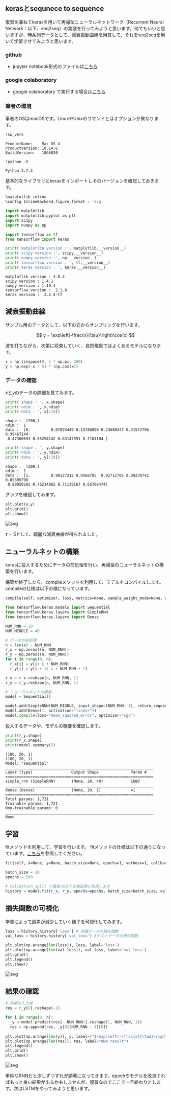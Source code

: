 
## kerasとsequnece to sequence

復習を兼ねてkerasを用いて再帰型ニューラルネットワーク（Recurrent Neural Network：以下、seq2seq）の実装を行ってみようと思います。何でもいいと思いますが、時系列データとして、減衰振動曲線を用意して、それをseq2seqを用いて学習させてみようと思います。

### github
- jupyter notebook形式のファイルは[こちら](https://github.com/hiroshi0530/wa-src/tree/master/ml/lec/text/seq2seq/seq2seq_nb.ipynb)

### google colaboratory
- google colaboratory で実行する場合は[こちら](https://colab.research.google.com/github/hiroshi0530/wa-src/tree/master/ml/lec/text/seq2seq/seq2seq_nb.ipynb)

### 筆者の環境
筆者のOSはmacOSです。LinuxやUnixのコマンドとはオプションが異なります。


```python
!sw_vers
```

    ProductName:	Mac OS X
    ProductVersion:	10.14.6
    BuildVersion:	18G6020



```python
!python -V
```

    Python 3.7.3


基本的なライブラリとkerasをインポートしそのバージョンを確認しておきます。


```python
%matplotlib inline
%config InlineBackend.figure_format = 'svg'

import matplotlib
import matplotlib.pyplot as plt
import scipy
import numpy as np

import tensorflow as tf
from tensorflow import keras

print('matplotlib version :', matplotlib.__version__)
print('scipy version :', scipy.__version__)
print('numpy version :', np.__version__)
print('tensorflow version : ', tf.__version__)
print('keras version : ', keras.__version__)
```

    matplotlib version : 3.0.3
    scipy version : 1.4.1
    numpy version : 1.19.4
    tensorflow version :  2.1.0
    keras version :  2.2.4-tf


## 減衰振動曲線

サンプル用のデータとして、以下の式からサンプリングを行います。

$$
y = \exp\left(-\frac{x}{\tau}\right)\cos(x) 
$$

波を打ちながら、次第に収束していく、自然現象ではよくあるモデルになります。


```python
x = np.linspace(0, 5 * np.pi, 200)
y = np.exp(-x / 5) * (np.cos(x))
```

### データの確認

$x$と$y$のデータの詳細を見てみます。


```python
print('shape : ', x.shape)
print('ndim : ', x.ndim)
print('data : ', x[:10])
```

    shape :  (200,)
    ndim :  1
    data :  [0.         0.07893449 0.15786898 0.23680347 0.31573796 0.39467244
     0.47360693 0.55254142 0.63147591 0.7104104 ]



```python
print('shape : ', y.shape)
print('ndim : ', y.ndim)
print('data : ', y[:10])
```

    shape :  (200,)
    ndim :  1
    data :  [1.         0.98127212 0.9568705  0.92712705 0.89239742 0.85305798
     0.80950282 0.76214062 0.71139167 0.65768474]


グラフを確認してみます。


```python
plt.plot(x,y)
plt.grid()
plt.show()
```


![svg](seq2seq_nb_files/seq2seq_nb_11_0.svg)


$\tau=5$として、綺麗な減衰曲線が得られました。

## ニューラルネットの構築

kerasに投入するためにデータの前処理を行い、再帰型のニューラルネットの構築を行います。

構築が終了したら、compileメソッドを利用して、モデルをコンパイルします。compileの仕様は以下の様になっています。

```bash
compile(self, optimizer, loss, metrics=None, sample_weight_mode=None, weighted_metrics=None, target_tensors=None)
```


```python
from tensorflow.keras.models import Sequential
from tensorflow.keras.layers import SimpleRNN
from tensorflow.keras.layers import Dense

NUM_RNN = 20
NUM_MIDDLE = 40

# データの前処理
n = len(x) - NUM_RNN
r_x = np.zeros((n, NUM_RNN))
r_y = np.zeros((n, NUM_RNN))
for i in range(0, n):
  r_x[i] = y[i: i + NUM_RNN]
  r_y[i] = y[i + 1: i + NUM_RNN + 1]

r_x = r_x.reshape(n, NUM_RNN, 1)
r_y = r_y.reshape(n, NUM_RNN, 1)

# ニューラルネットの構築
model = Sequential()

model.add(SimpleRNN(NUM_MIDDLE, input_shape=(NUM_RNN, 1), return_sequences=True))
model.add(Dense(1, activation="linear"))
model.compile(loss="mean_squared_error", optimizer="sgd")
```

投入するデータや、モデルの概要を確認します。


```python
print(r_y.shape)
print(r_x.shape)
print(model.summary())
```

    (180, 20, 1)
    (180, 20, 1)
    Model: "sequential"
    _________________________________________________________________
    Layer (type)                 Output Shape              Param #   
    =================================================================
    simple_rnn (SimpleRNN)       (None, 20, 40)            1680      
    _________________________________________________________________
    dense (Dense)                (None, 20, 1)             41        
    =================================================================
    Total params: 1,721
    Trainable params: 1,721
    Non-trainable params: 0
    _________________________________________________________________
    None


## 学習

fitメソッドを利用して、学習を行います。
fitメソッドの仕様は以下の通りになっています。[こちら](https://keras.io/ja/models/sequential/)を参照してください。

```bash
fit(self, x=None, y=None, batch_size=None, epochs=1, verbose=1, callbacks=None, validation_split=0.0, validation_data=None, shuffle=True, class_weight=None, sample_weight=None, initial_epoch=0, steps_per_epoch=None, validation_steps=None)
```


```python
batch_size = 10
epochs = 500

# validation_split で最後の10％を検証用に利用します
history = model.fit(r_x, r_y, epochs=epochs, batch_size=batch_size, validation_split=0.1, verbose=0)
```

## 損失関数の可視化

学習によって誤差が減少していく様子を可視化してみます。


```python
loss = history.history['loss'] # 訓練データの損失関数
val_loss = history.history['val_loss'] #テストデータの損失関数

plt.plot(np.arange(len(loss)), loss, label='loss')
plt.plot(np.arange(len(val_loss)), val_loss, label='val_loss')
plt.grid()
plt.legend()
plt.show()
```


![svg](seq2seq_nb_files/seq2seq_nb_20_0.svg)


## 結果の確認


```python
# 初期の入力値
res = r_y[0].reshape(-1)

for i in range(0, n):
  _y = model.predict(res[- NUM_RNN:].reshape(1, NUM_RNN, 1))
  res = np.append(res, _y[0][NUM_RNN - 1][0])
  
plt.plot(np.arange(len(y)), y, label=r"$\exp\left(-\frac{x}{\tau}\right) \cos x$")
plt.plot(np.arange(len(res)), res, label="RNN result")
plt.legend()
plt.grid()
plt.show()
```


![svg](seq2seq_nb_files/seq2seq_nb_22_0.svg)


単純なRNNだと少しずつずれが顕著になってきます。epochやモデルを改良すればもっと良い結果が出るかもしませんが、復習なのでここで一旦終わりとします。次はLSTMをやってみようと思います。
